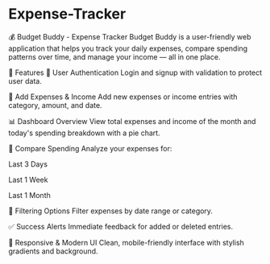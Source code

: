 # Expense-Tracker
💰 Budget Buddy - Expense Tracker
Budget Buddy is a user-friendly web application that helps you track your daily expenses, compare spending patterns over time, and manage your income — all in one place.

🌟 Features
🔐 User Authentication
Login and signup with validation to protect user data.

📝 Add Expenses & Income
Add new expenses or income entries with category, amount, and date.

📊 Dashboard Overview
View total expenses and income of the month and today's spending breakdown with a pie chart.

📅 Compare Spending
Analyze your expenses for:

Last 3 Days

Last 1 Week

Last 1 Month

🔎 Filtering Options
Filter expenses by date range or category.

✅ Success Alerts
Immediate feedback for added or deleted entries.

📱 Responsive & Modern UI
Clean, mobile-friendly interface with stylish gradients and background.
